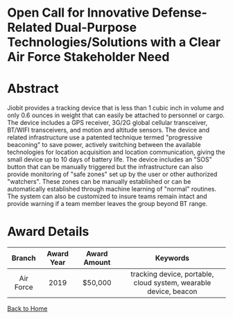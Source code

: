 
Open Call for Innovative Defense-Related Dual-Purpose Technologies/Solutions with a Clear Air Force Stakeholder Need
====================================================================================================================

# Abstract


Jiobit provides a tracking device that is less than 1 cubic inch in volume and only 0.6 ounces in weight that can easily be attached to personnel or cargo. The device includes a GPS receiver, 3G/2G global cellular transceiver, BT/WIFI transceivers, and motion and altitude sensors. The device and related infrastructure use a patented technique termed "progressive beaconing" to save power, actively switching between the available technologies for location acquisition and location communication, giving the small device up to 10 days of battery life. The device includes an "SOS" button that can be manually triggered but the infrastructure can also provide monitoring of "safe zones" set up by the user or other authorized "watchers". These zones can be manually established or can be automatically established through machine learning of "normal" routines. The system can also be customized to insure teams remain intact and provide warning if a team member leaves the group beyond BT range.  

# Award Details

|Branch|Award Year|Award Amount|Keywords|
| :---: | :---: | :---: | :---: |
|Air Force|2019|$50,000|tracking device, portable, cloud system, wearable device, beacon|
  
  


[Back to Home](https://github.com/chrischow/dod_sbir_awards/DJ/#1480)
